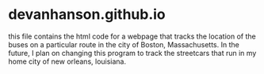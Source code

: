 # devanhanson.github.io
this file contains the html code for a webpage that tracks the location of the buses on a particular route in the city of Boston, Massachusetts. In the future, I plan on changing this program to track the streetcars that run in my home city of new orleans, louisiana.
